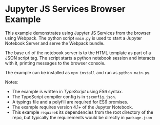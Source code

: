 # Jupyter JS Services Browser Example

This example demonstrates using Jupyter JS Services from the browser using
Webpack. The python script `main.py` is used to start a Jupyter Notebook Server
and serve the Webpack bundle.

The base url of the notebook server is to the HTML template as part of a JSON
script tag. The script starts a python notebook session and interacts
with it, printing messages to the browser console.

The example can be installed as `npm install` and run as `python main.py`.

Notes:

- The example is written in _TypeScript_ using _ES6_ syntax.
- The TypeScript compiler config is in `tsconfig.json`.
- A typings file and a polyfill are required for ES6 promises.
- The example requires version 4.1+ of the Jupyter Notebook.
- This example `require`s its dependencies from the root directory of the
  repo, but typically the requirements would be directly in `package.json`
